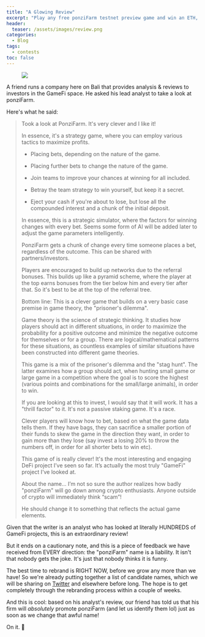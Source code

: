 ```yaml
---
title: "A Glowing Review"
excerpt: "Play any free ponziFarm testnet preview game and win an ETH, MATIC, or AVAX income stream from the very next mainnet game!"
header:
  teaser: /assets/images/review.png
categories:
  - Blog
tags:
  - contests
toc: false
---
```


<figure class="align-left" style="margin-top: 10px; margin-bottom: 10px; width: 150px;">
    <img src="{{ site.url }}{{ site.baseurl }}/assets/images/review.png">
</figure>

A friend runs a company here on Bali that provides analysis & reviews to investors in the GameFi space. He asked his lead analyst to take a look at ponziFarm. 

Here's what he said:

> Took a look at PonziFarm. It's very clever and I like it!
>
> In essence, it's a strategy game, where you can employ various tactics to maximize profits. 
>
> * Placing bets, depending on the nature of the game. 
>
> * Placing further bets to change the nature of the game.
>
> * Join teams to improve your chances at winning for all included.
>
> * Betray the team strategy to win yourself, but keep it a secret.
>
> * Eject your cash if you're about to lose, but lose all the compounded interest and a chunk of the initial deposit. 
>
> In essence, this is a strategic simulator, where the factors for winning changes with every bet. Seems some form of AI will be added later to adjust the game parameters intelligently. 
>
> PonziFarm gets a chunk of change every time someone places a bet, regardless of the outcome. This can be shared with partners/investors.
>
> Players are encouraged to build up networks due to the referral bonuses. This builds up like a pyramid scheme, where the player at the top earns bonuses from the tier below him and every tier after that. So it's best to be at the top of the referral tree. 
>
> Bottom line: This is a clever game that builds on a very basic case premise in game theory, the "prisoner's dilemma". 
>
> Game theory is the science of strategic thinking. It studies how players should act in different situations, in order to maximize the probability for a positive outcome and minimize the negative outcome for themselves or for a group. There are logical/mathematical patterns for these situations, as countless examples of similar situations have been constructed into different game theories. 
>
> This game is a mix of the prisoner's dilemma and the "stag hunt". The latter examines how a group should act, when hunting small game or large game in a competition where the goal is to score the highest (various points and combinations for the small/large animals), in order to win.
>
> If you are looking at this to invest, I would say that it will work. It has a "thrill factor" to it. It's not a passive staking game. It's a race. 
>
> Clever players will know how to bet, based on what the game data tells them. If they have bags, they can sacrifice a smaller portion of their funds to skew the game in the direction they want, in order to gain more than they lose (say invest a losing 20% to throw the numbers off, in order for all shorter bets to win etc).
>
> This game of is really clever! It's the most interesting and engaging DeFi project I’ve seen so far. It’s actually the most truly "GameFi" project I’ve looked at. 
>
> About the name... I’m not so sure the author realizes how badly "ponziFarm" will go down among crypto enthusiasts. Anyone outside of crypto will immediately think “scam”!
>
> He should change it to something that reflects the actual game elements.

Given that the writer is an analyst who has looked at literally HUNDREDS of GameFi projects, this is an extraordinary review!

But it ends on a cautionary note, and this is a piece of feedback we have received from EVERY direction: the "ponziFarm" name is a liability. It isn't that nobody gets the joke. It's just that nobody thinks it is funny.

The best time to rebrand is RIGHT NOW, before we grow any more than we have! So we're already putting together a list of candidate names, which we will be sharing on [Twitter](https://twitter.com/ponziFarm) and elsewhere before long. The hope is to get completely through the rebranding process within a couple of weeks.

And this is cool: based on his analyst's review, our friend has told us that his firm will *absolutely* promote ponziFarm (and let us identify them lol) just as soon as we change that awful name!

On it. 🤣